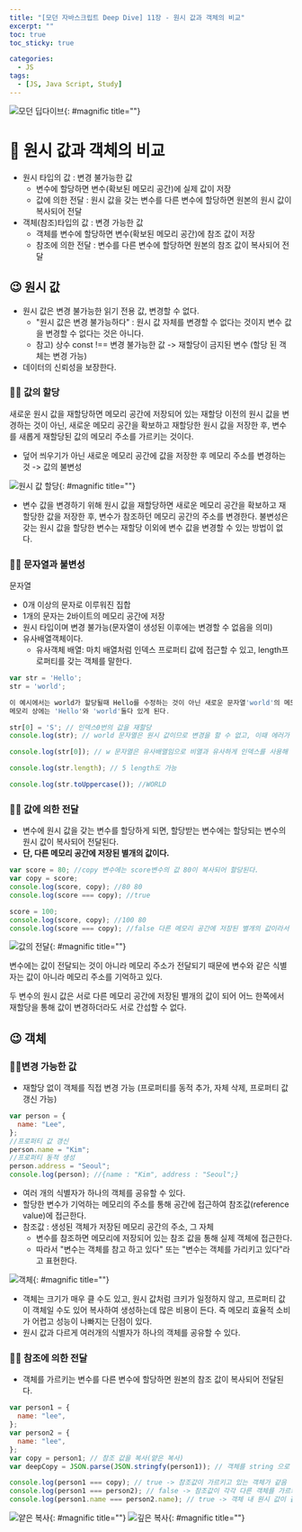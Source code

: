 ```yaml
---
title: "[모던 자바스크립트 Deep Dive] 11장 - 원시 값과 객체의 비교"
excerpt: ""
toc: true
toc_sticky: true

categories:
  - JS
tags:
  - [JS, Java Script, Study]
---
```


![모던 딥다이브](https://k.kakaocdn.net/dn/6gbOs/btrcMGbY7yQ/Z3sIpZrBU53FvMbdqlLD01/img.png){: #magnific title=""}

# 🎉 원시 값과 객체의 비교

- 원시 타입의 값 : 변경 불가능한 값
  - 변수에 할당하면 변수(확보된 메모리 공간)에 실제 값이 저장
  - 값에 의한 전달 : 원시 값을 갖는 변수를 다른 변수에 할당하면 원본의 원시 값이 복사되어 전달
- 객체(참조)타입의 값 : 변경 가능한 값
  - 객체를 변수에 할당하면 변수(확보된 메모리 공간)에 참조 값이 저장
  - 참조에 의한 전달 : 변수를 다른 변수에 할당하면 원본의 참조 값이 복사되어 전달

## 😉 원시 값

- 원시 값은 변경 불가능한 읽기 전용 값, 변경할 수 없다.
  - "원시 값은 변경 불가능하다" : 원시 값 자체를 변경할 수 없다는 것이지 변수 값을 변경할 수 없다는 것은 아니다.
  - 참고) 상수 const !== 변경 불가능한 값 -> 재할당이 금지된 변수 (할당 된 객체는 변경 가능)
- 데이터의 신뢰성을 보장한다.

### 🐱‍🐉 값의 할당

새로운 원시 값을 재할당하면 메모리 공간에 저장되어 있는 재할당 이전의 원시 값을 변경하는 것이 아닌, 새로운 메모리 공간을 확보하고 재할당한 원시 값을 저장한 후, 변수를 새롭게 재할당된 값의 메모리 주소를 가르키는 것이다.

- 덮어 씌우기가 아닌 새로운 메모리 공간에 값을 저장한 후 메모리 주소를 변경하는 것 -> 값의 불변성

![원시 값 할당](https://velog.velcdn.com/images/n-u-002/post/c0a447a7-6f84-4ca0-a08a-44b3bbbf20b8/image.jpg){: #magnific title=""}

- 변수 값을 변경하기 위해 원시 값을 재할당하면 새로운 메모리 공간을 확보하고 재할당한 값을 저장한 후, 변수가 참조하던 메모리 공간의 주소를 변경한다. 불변성은 갖는 원시 값을 할당한 변수는 재할당 이외에 변수 값을 변경할 수 있는 방법이 없다.

### 🐱‍🐉 문자열과 불변성

문자열

- 0개 이상의 문자로 이루워진 집합
- 1개의 문자는 2바이트의 메모리 공간에 저장
- 원시 타입이며 변경 불가능(문자열이 생성된 이후에는 변경할 수 없음을 의미)
- 유사배열객체이다.
  - 유사객체 배열: 마치 배열처럼 인덱스 프로퍼티 값에 접근할 수 있고, length프로퍼티를 갖는 객체를 말한다.

```js
var str = 'Hello';
str = 'world';

이 예시에서는 world가 할당될때 Hello를 수정하는 것이 아닌 새로운 문자열'world'의 메모리를 생성하고 식별자 str은 이것의 가르킨다.
메모리 상에는 'Hello'와 'world'둘다 있게 된다.

str[0] = 'S'; // 인덱스0번의 값을 재할당
console.log(str); // world 문자열은 원시 값이므로 변경을 할 수 없고, 이때 에러가 나지 않는다.

console.log(str[0]); // w 문자열은 유사배열임으로 비열과 유사하게 인덱스를 사용해 문자에 접근 가능

console.log(str.length); // 5 length도 가능

console.log(str.toUppercase()); //WORLD
```

### 🐱‍🐉 값에 의한 전달

- 변수에 원시 값을 갖는 변수를 할당하게 되면, 할당받는 변수에는 할당되는 변수의 원시 값이 복사되어 전달된다.
- <strong>단, 다른 메모리 공간에 저장된 별개의 값이다.</strong>

```js
var score = 80; //copy 변수에는 score변수의 값 80이 복사되어 할당된다.
var copy = score;
console.log(score, copy); //80 80
console.log(score === copy); //true

score = 100;
console.log(score, copy); //100 80
console.log(score === copy); //false 다른 메모리 공간에 저장된 별개의 값이라서 score를 변경하여도 copy의 값에 어떠한 영향도 주지 않는다.
```

![값의 전달](https://velog.velcdn.com/images/n-u-002/post/e841e078-afd2-40a1-89ac-e4c8722ead97/image.jpg){: #magnific title=""}

변수에는 값이 전달되는 것이 아니라 메모리 주소가 전달되기 때문에 변수와 같은 식별자는 값이 아니라 메모리 주소를 기억하고 있다.

두 변수의 원시 값은 서로 다른 메모리 공간에 저장된 별개의 값이 되어 어느 한쪽에서 재할당을 통해 값이 변경하더라도 서로 간섭할 수 없다.

## 😉 객체

### 🐱‍🐉변경 가능한 값

- 재할당 없이 객체를 직접 변경 가능 (프로퍼티를 동적 추가, 자체 삭제, 프로퍼티 값 갱신 가능)

```js
var person = {
  name: "Lee",
};
//프로퍼티 값 갱신
person.name = "Kim";
//프로퍼티 동적 생성
person.address = "Seoul";
console.log(person); //{name : "Kim", address : "Seoul";}
```

- 여러 개의 식별자가 하나의 객체를 공유할 수 있다.
- 할당한 변수가 기억하는 메모리의 주소를 통해 공간에 접근하여 참조값(reference value)에 접근한다.
- 참조값 : 생성된 객체가 저장된 메모리 공간의 주소, 그 자체
  - 변수를 참조하면 메모리에 저장되어 있는 참조 값을 통해 실제 객체에 접근한다.
  - 따라서 "변수는 객체를 참고 하고 있다" 또는 "변수는 객체를 가리키고 있다"라고 표현한다.

![객체](https://velog.velcdn.com/images/n-u-002/post/0c81febe-d221-497c-ae7a-f0fed07940b7/image.jpg){: #magnific title=""}

- 객체는 크기가 매우 클 수도 있고, 원시 값처럼 크키가 일정하지 않고, 프로퍼티 값이 객체일 수도 있어 복사하여 생성하는데 많은 비용이 든다. 즉 메모리 효율적 소비가 어렵고 성능이 나빠지는 단점이 있다.
- 원시 값과 다르게 여러개의 식별자가 하나의 객체를 공유할 수 있다.

### 🐱‍🐉 참조에 의한 전달

- 객체를 가르키는 변수를 다른 변수에 할당하면 원본의 참조 값이 복사되어 전달된다.

```js
var person1 = {
  name: "lee",
};
var person2 = {
  name: "lee",
};
var copy = person1; // 참조 값을 복사(얕은 복사)
var deepCopy = JSON.parse(JSON.stringfy(person1)); // 객체를 string 으로 변환 후 다시 parse 하여 새로운 객체와 참조 값을 만들어 할당

console.log(person1 === copy); // true -> 참조값이 가르키고 있는 객체가 같음
console.log(person1 === person2); // false -> 참조값이 각각 다른 객체를 가르키고 있음
console.log(person1.name === person2.name); // true -> 객체 내 원시 값이 같음 (메모리 주소는 다름)
```

![얕은 복사](https://velog.velcdn.com/images/n-u-002/post/672b5a1f-76d7-43f7-b916-47c394dc326a/image.jpg){: #magnific title=""}
![깊은 복사](https://velog.velcdn.com/images/n-u-002/post/a87305b8-d6f3-4a5a-8836-3a405086dbe1/image.jpg){: #magnific title=""}
